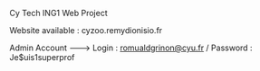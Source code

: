 Cy Tech ING1 Web Project

Website available : cyzoo.remydionisio.fr

Admin Account ---> Login : romualdgrinon@cyu.fr / Password : Je$uis1superprof
